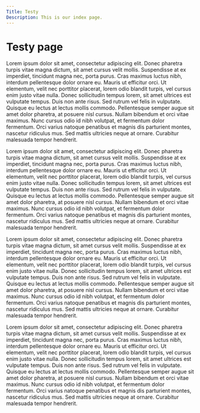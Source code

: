 ```yaml
---
Title: Testy
Description: This is our index page.
---
```


Testy page
==========================

<div class="box box-01">
    <p>Lorem ipsum dolor sit amet, consectetur adipiscing elit. Donec pharetra turpis vitae magna dictum, sit amet cursus velit mollis. Suspendisse at ex imperdiet, tincidunt magna nec, porta purus. Cras maximus luctus nibh, interdum pellentesque dolor ornare eu. Mauris ut efficitur orci. Ut elementum, velit nec porttitor placerat, lorem odio blandit turpis, vel cursus enim justo vitae nulla. Donec sollicitudin tempus lorem, sit amet ultrices est vulputate tempus. Duis non ante risus. Sed rutrum vel felis in vulputate. Quisque eu lectus at lectus mollis commodo. Pellentesque semper augue sit amet dolor pharetra, at posuere nisl cursus. Nullam bibendum et orci vitae maximus. Nunc cursus odio id nibh volutpat, et fermentum dolor fermentum. Orci varius natoque penatibus et magnis dis parturient montes, nascetur ridiculus mus. Sed mattis ultricies neque at ornare. Curabitur malesuada tempor hendrerit.</p>
</div>

<div class="box box-02">
    <p>Lorem ipsum dolor sit amet, consectetur adipiscing elit. Donec pharetra turpis vitae magna dictum, sit amet cursus velit mollis. Suspendisse at ex imperdiet, tincidunt magna nec, porta purus. Cras maximus luctus nibh, interdum pellentesque dolor ornare eu. Mauris ut efficitur orci. Ut elementum, velit nec porttitor placerat, lorem odio blandit turpis, vel cursus enim justo vitae nulla. Donec sollicitudin tempus lorem, sit amet ultrices est vulputate tempus. Duis non ante risus. Sed rutrum vel felis in vulputate. Quisque eu lectus at lectus mollis commodo. Pellentesque semper augue sit amet dolor pharetra, at posuere nisl cursus. Nullam bibendum et orci vitae maximus. Nunc cursus odio id nibh volutpat, et fermentum dolor fermentum. Orci varius natoque penatibus et magnis dis parturient montes, nascetur ridiculus mus. Sed mattis ultricies neque at ornare. Curabitur malesuada tempor hendrerit.</p>
</div>

<div class="box box-03">
    <p>Lorem ipsum dolor sit amet, consectetur adipiscing elit. Donec pharetra turpis vitae magna dictum, sit amet cursus velit mollis. Suspendisse at ex imperdiet, tincidunt magna nec, porta purus. Cras maximus luctus nibh, interdum pellentesque dolor ornare eu. Mauris ut efficitur orci. Ut elementum, velit nec porttitor placerat, lorem odio blandit turpis, vel cursus enim justo vitae nulla. Donec sollicitudin tempus lorem, sit amet ultrices est vulputate tempus. Duis non ante risus. Sed rutrum vel felis in vulputate. Quisque eu lectus at lectus mollis commodo. Pellentesque semper augue sit amet dolor pharetra, at posuere nisl cursus. Nullam bibendum et orci vitae maximus. Nunc cursus odio id nibh volutpat, et fermentum dolor fermentum. Orci varius natoque penatibus et magnis dis parturient montes, nascetur ridiculus mus. Sed mattis ultricies neque at ornare. Curabitur malesuada tempor hendrerit.</p>
</div>

<div class="box box-04">
    <p>Lorem ipsum dolor sit amet, consectetur adipiscing elit. Donec pharetra turpis vitae magna dictum, sit amet cursus velit mollis. Suspendisse at ex imperdiet, tincidunt magna nec, porta purus. Cras maximus luctus nibh, interdum pellentesque dolor ornare eu. Mauris ut efficitur orci. Ut elementum, velit nec porttitor placerat, lorem odio blandit turpis, vel cursus enim justo vitae nulla. Donec sollicitudin tempus lorem, sit amet ultrices est vulputate tempus. Duis non ante risus. Sed rutrum vel felis in vulputate. Quisque eu lectus at lectus mollis commodo. Pellentesque semper augue sit amet dolor pharetra, at posuere nisl cursus. Nullam bibendum et orci vitae maximus. Nunc cursus odio id nibh volutpat, et fermentum dolor fermentum. Orci varius natoque penatibus et magnis dis parturient montes, nascetur ridiculus mus. Sed mattis ultricies neque at ornare. Curabitur malesuada tempor hendrerit.</p>
</div>
